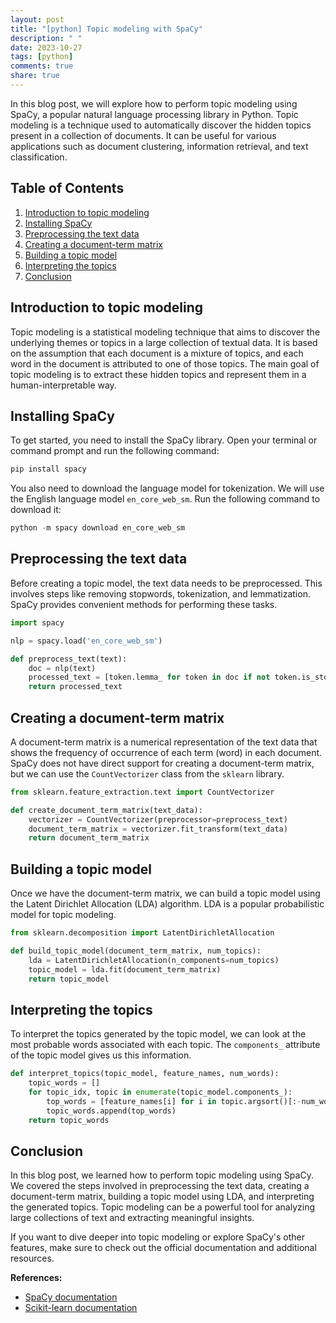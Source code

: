 ```yaml
---
layout: post
title: "[python] Topic modeling with SpaCy"
description: " "
date: 2023-10-27
tags: [python]
comments: true
share: true
---
```


In this blog post, we will explore how to perform topic modeling using SpaCy, a popular natural language processing library in Python. Topic modeling is a technique used to automatically discover the hidden topics present in a collection of documents. It can be useful for various applications such as document clustering, information retrieval, and text classification.

## Table of Contents
1. [Introduction to topic modeling](#introduction-to-topic-modeling)
2. [Installing SpaCy](#installing-spacy)
3. [Preprocessing the text data](#preprocessing-the-text-data)
4. [Creating a document-term matrix](#creating-a-document-term-matrix)
5. [Building a topic model](#building-a-topic-model)
6. [Interpreting the topics](#interpreting-the-topics)
7. [Conclusion](#conclusion)

## Introduction to topic modeling
Topic modeling is a statistical modeling technique that aims to discover the underlying themes or topics in a large collection of textual data. It is based on the assumption that each document is a mixture of topics, and each word in the document is attributed to one of those topics. The main goal of topic modeling is to extract these hidden topics and represent them in a human-interpretable way.

## Installing SpaCy
To get started, you need to install the SpaCy library. Open your terminal or command prompt and run the following command:

```python
pip install spacy
```

You also need to download the language model for tokenization. We will use the English language model `en_core_web_sm`. Run the following command to download it:

```python
python -m spacy download en_core_web_sm
```

## Preprocessing the text data
Before creating a topic model, the text data needs to be preprocessed. This involves steps like removing stopwords, tokenization, and lemmatization. SpaCy provides convenient methods for performing these tasks.

```python
import spacy

nlp = spacy.load('en_core_web_sm')

def preprocess_text(text):
    doc = nlp(text)
    processed_text = [token.lemma_ for token in doc if not token.is_stop]
    return processed_text
```

## Creating a document-term matrix
A document-term matrix is a numerical representation of the text data that shows the frequency of occurrence of each term (word) in each document. SpaCy does not have direct support for creating a document-term matrix, but we can use the `CountVectorizer` class from the `sklearn` library.

```python
from sklearn.feature_extraction.text import CountVectorizer

def create_document_term_matrix(text_data):
    vectorizer = CountVectorizer(preprocessor=preprocess_text)
    document_term_matrix = vectorizer.fit_transform(text_data)
    return document_term_matrix
```

## Building a topic model
Once we have the document-term matrix, we can build a topic model using the Latent Dirichlet Allocation (LDA) algorithm. LDA is a popular probabilistic model for topic modeling.

```python
from sklearn.decomposition import LatentDirichletAllocation

def build_topic_model(document_term_matrix, num_topics):
    lda = LatentDirichletAllocation(n_components=num_topics)
    topic_model = lda.fit(document_term_matrix)
    return topic_model
```

## Interpreting the topics
To interpret the topics generated by the topic model, we can look at the most probable words associated with each topic. The `components_` attribute of the topic model gives us this information.

```python
def interpret_topics(topic_model, feature_names, num_words):
    topic_words = []
    for topic_idx, topic in enumerate(topic_model.components_):
        top_words = [feature_names[i] for i in topic.argsort()[:-num_words - 1:-1]]
        topic_words.append(top_words)
    return topic_words
```

## Conclusion
In this blog post, we learned how to perform topic modeling using SpaCy. We covered the steps involved in preprocessing the text data, creating a document-term matrix, building a topic model using LDA, and interpreting the generated topics. Topic modeling can be a powerful tool for analyzing large collections of text and extracting meaningful insights.

If you want to dive deeper into topic modeling or explore SpaCy's other features, make sure to check out the official documentation and additional resources.

**References:**
- [SpaCy documentation](https://spacy.io/)
- [Scikit-learn documentation](https://scikit-learn.org/stable/)